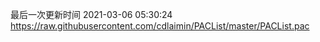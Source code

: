 最后一次更新时间 2021-03-06 05:30:24
https://raw.githubusercontent.com/cdlaimin/PACList/master/PACList.pac

